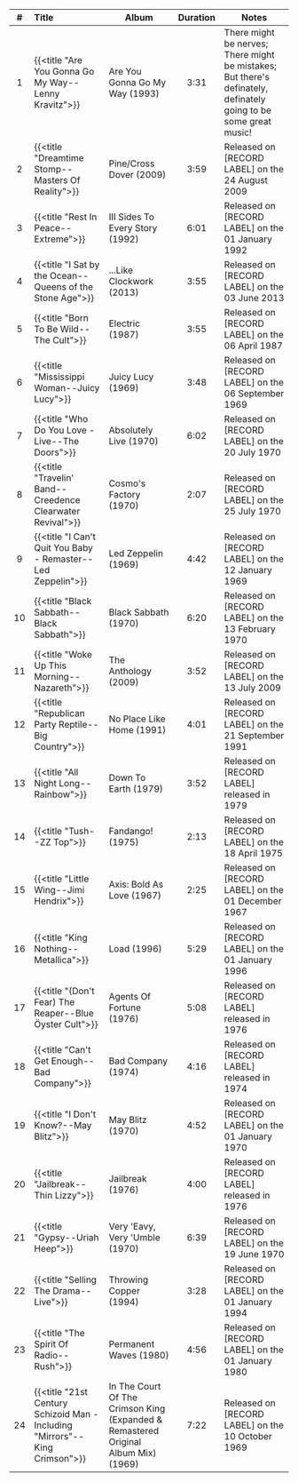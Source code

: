 | #  | Title                                                                       | Album                                                                              | Duration | Notes                                                                                                            |
|:--:|:----------------------------------------------------------------------------|------------------------------------------------------------------------------------|:--------:|------------------------------------------------------------------------------------------------------------------|
| 1  | {{<title "Are You Gonna Go My Way--Lenny Kravitz">}}                        | Are You Gonna Go My Way (1993)                                                     |   3:31   | There might be nerves; There might be mistakes; But there's definately, definately going to be some great music! |
| 2  | {{<title "Dreamtime Stomp--Masters Of Reality">}}                           | Pine/Cross Dover (2009)                                                            |   3:59   | Released on [RECORD LABEL] on the 24 August 2009                                                                 |
| 3  | {{<title "Rest In Peace--Extreme">}}                                        | III Sides To Every Story (1992)                                                    |   6:01   | Released on [RECORD LABEL] on the 01 January 1992                                                                |
| 4  | {{<title "I Sat by the Ocean--Queens of the Stone Age">}}                   | ...Like Clockwork (2013)                                                           |   3:55   | Released on [RECORD LABEL] on the 03 June 2013                                                                   |
| 5  | {{<title "Born To Be Wild--The Cult">}}                                     | Electric (1987)                                                                    |   3:55   | Released on [RECORD LABEL] on the 06 April 1987                                                                  |
| 6  | {{<title "Mississippi Woman--Juicy Lucy">}}                                 | Juicy Lucy (1969)                                                                  |   3:48   | Released on [RECORD LABEL] on the 06 September 1969                                                              |
| 7  | {{<title "Who Do You Love - Live--The Doors">}}                             | Absolutely Live (1970)                                                             |   6:02   | Released on [RECORD LABEL] on the 20 July 1970                                                                   |
| 8  | {{<title "Travelin' Band--Creedence Clearwater Revival">}}                  | Cosmo's Factory (1970)                                                             |   2:07   | Released on [RECORD LABEL] on the 25 July 1970                                                                   |
| 9  | {{<title "I Can't Quit You Baby - Remaster--Led Zeppelin">}}                | Led Zeppelin (1969)                                                                |   4:42   | Released on [RECORD LABEL] on the 12 January 1969                                                                |
| 10 | {{<title "Black Sabbath--Black Sabbath">}}                                  | Black Sabbath (1970)                                                               |   6:20   | Released on [RECORD LABEL] on the 13 February 1970                                                               |
| 11 | {{<title "Woke Up This Morning--Nazareth">}}                                | The Anthology (2009)                                                               |   3:52   | Released on [RECORD LABEL] on the 13 July 2009                                                                   |
| 12 | {{<title "Republican Party Reptile--Big Country">}}                         | No Place Like Home (1991)                                                          |   4:01   | Released on [RECORD LABEL] on the 21 September 1991                                                              |
| 13 | {{<title "All Night Long--Rainbow">}}                                       | Down To Earth (1979)                                                               |   3:52   | Released on [RECORD LABEL] released in 1979                                                                      |
| 14 | {{<title "Tush--ZZ Top">}}                                                  | Fandango! (1975)                                                                   |   2:13   | Released on [RECORD LABEL] on the 18 April 1975                                                                  |
| 15 | {{<title "Little Wing--Jimi Hendrix">}}                                     | Axis: Bold As Love (1967)                                                          |   2:25   | Released on [RECORD LABEL] on the 01 December 1967                                                               |
| 16 | {{<title "King Nothing--Metallica">}}                                       | Load (1996)                                                                        |   5:29   | Released on [RECORD LABEL] on the 01 January 1996                                                                |
| 17 | {{<title "(Don't Fear) The Reaper--Blue Öyster Cult">}}                     | Agents Of Fortune (1976)                                                           |   5:08   | Released on [RECORD LABEL] released in 1976                                                                      |
| 18 | {{<title "Can't Get Enough--Bad Company">}}                                 | Bad Company (1974)                                                                 |   4:16   | Released on [RECORD LABEL] released in 1974                                                                      |
| 19 | {{<title "I Don't Know?--May Blitz">}}                                      | May Blitz (1970)                                                                   |   4:52   | Released on [RECORD LABEL] on the 01 January 1970                                                                |
| 20 | {{<title "Jailbreak--Thin Lizzy">}}                                         | Jailbreak (1976)                                                                   |   4:00   | Released on [RECORD LABEL] released in 1976                                                                      |
| 21 | {{<title "Gypsy--Uriah Heep">}}                                             | Very 'Eavy, Very 'Umble (1970)                                                     |   6:39   | Released on [RECORD LABEL] on the 19 June 1970                                                                   |
| 22 | {{<title "Selling The Drama--Live">}}                                       | Throwing Copper (1994)                                                             |   3:28   | Released on [RECORD LABEL] on the 01 January 1994                                                                |
| 23 | {{<title "The Spirit Of Radio--Rush">}}                                     | Permanent Waves (1980)                                                             |   4:56   | Released on [RECORD LABEL] on the 01 January 1980                                                                |
| 24 | {{<title "21st Century Schizoid Man - Including "Mirrors"--King Crimson">}} | In The Court Of The Crimson King (Expanded & Remastered Original Album Mix) (1969) |   7:22   | Released on [RECORD LABEL] on the 10 October 1969                                                                |
